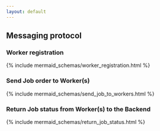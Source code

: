 ```yaml
---
layout: default
---
```


## Messaging protocol

### Worker registration

{% include mermaid_schemas/worker_registration.html %}

### Send Job order to Worker(s)

{% include mermaid_schemas/send_job_to_workers.html %}

### Return Job status from Worker(s) to the Backend


{% include mermaid_schemas/return_job_status.html %}
